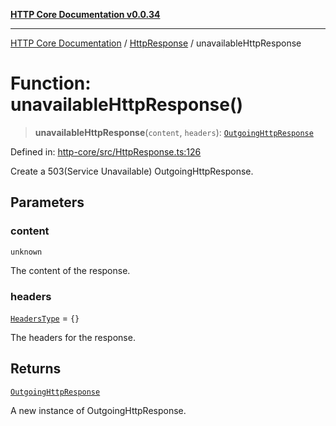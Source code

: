 [**HTTP Core Documentation v0.0.34**](../../README.md)

***

[HTTP Core Documentation](../../modules.md) / [HttpResponse](../README.md) / unavailableHttpResponse

# Function: unavailableHttpResponse()

> **unavailableHttpResponse**(`content`, `headers`): [`OutgoingHttpResponse`](../../OutgoingHttpResponse/classes/OutgoingHttpResponse.md)

Defined in: [http-core/src/HttpResponse.ts:126](https://github.com/stonemjs/http-core/blob/eaa01dbfed8a1d56fab239821e27802dd54ab017/src/HttpResponse.ts#L126)

Create a 503(Service Unavailable) OutgoingHttpResponse.

## Parameters

### content

`unknown`

The content of the response.

### headers

[`HeadersType`](../../declarations/type-aliases/HeadersType.md) = `{}`

The headers for the response.

## Returns

[`OutgoingHttpResponse`](../../OutgoingHttpResponse/classes/OutgoingHttpResponse.md)

A new instance of OutgoingHttpResponse.
